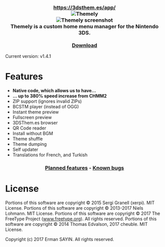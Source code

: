 <h3 align="center"><a href="https://3dsthem.es/app/">https://3dsthem.es/app/</a><br/>
<img src="https://3dsthem.es/app/banner.png" alt="Themely"/><br/>
<img src="https://3dsthem.es/app/screenshot.png" alt="Themely screenshot"/><br/>
<b>Themely</b> is a custom home menu manager for the Nintendo 3DS.<br/><br/>
<a href="https://github.com/ErmanSayin/Themely/releases/latest">Download</a></h3>

Current version: v1.4.1

# Features
- **Native code, which allows us to have...**
- **... up to 380% speed increase from CHMM2**
- ZIP support (ignores invalid ZIPs)
- BCSTM player (instead of OGG)
- Instant theme preview
- Fullscreen preview
- 3DSThem.es browser
- QR Code reader
- Install without BGM
- Theme shuffle
- Theme dumping
- Self updater
- Translations for French, and Turkish

<h3 align="center">
<a href="https://github.com/ErmanSayin/Themely/issues?q=is%3Aissue+is%3Aopen+label%3Aenhancement">Planned features</a> - <a href="https://github.com/ErmanSayin/Themely/issues?q=is%3Aissue+is%3Aopen+label%3Abug">Known bugs</a>
</h3>

# License
Portions of this software are copyright © 2015 Sergi Granell (xerpi). MIT License.
Portions of this software are copyright © 2013-2017 Niels Lohmann. MIT License.
Portions of this software are copyright © 2017 The FreeType Project (www.freetype.org). All rights reserved.
Portions of this software are copyright © 2014 Thomas Edvalson, 2017 cheuble. MIT License.

Copyright (c) 2017 Erman SAYIN. All rights reserved.
